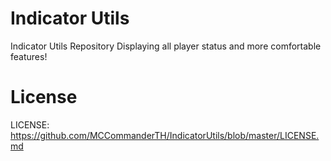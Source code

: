 Indicator Utils
==============
Indicator Utils Repository
Displaying all player status and more comfortable features!

License
==============
LICENSE: https://github.com/MCCommanderTH/IndicatorUtils/blob/master/LICENSE.md
